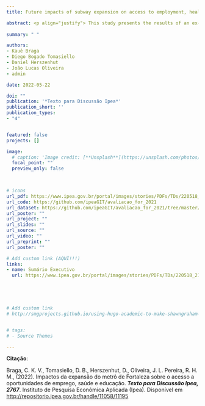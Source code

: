 ```yaml
---
title: Future impacts of subway expansion on access to employment, health care and education opportunities in Fortaleza [PORT]

abstract: <p align="justify"> This study presents the results of an ex-ante assessment of the accessibility and equity impacts of a subway expansion in Fortaleza (Brazil). We analyze how the number of jobs, health facilities, and schools accessible by public transportation is expected to change with the implementation of a new subway line (Linha Leste) and the other changes planned in the Sustainable Accessibility Plan of Fortaleza (Pasfor). Our results indicate that investments in the rail system alone could increase the number of jobs, schools, and health services accessible by public transport by an average of 3.1% to 5.6%. However, the planned reduction of services in the bus network is expected to undermine the potential positive impact that would be obtained with the subway investments alone. With these service cuts, it is estimated that the number of opportunities accessible by public transport could drop by -7.4% to -8.1% on average compared to the 2019 baseline. As a rule, these accessibility reductions will be greater in middle- and low-income neighborhoods, indicating that the planned interventions on Fortaleza’s public transportation network will have a regressive impact, increasing inequality of access to opportunities. The study brings important lessons about how transportation infrastructure expansion projects need to be planned in a coordinated manner with the day-to-day operation of public transportation systems to leverage the accessibility benefits of urban transportation policies. </p>
  
summary: " "

authors:
- Kauê Braga
- Diego Bogado Tomasiello
- Daniel Herszenhut
- João Lucas Oliveira
- admin

date: 2022-05-22

doi: ""
publication: '*Texto para Discussão Ipea*'
publication_short: ''
publication_types:
- "4"


featured: false
projects: []

image:
  # caption: 'Image credit: [**Unsplash**](https://unsplash.com/photos/jdD8gXaTZsc)'
  focal_point: ""
  preview_only: false


  
# icons
url_pdf: https://www.ipea.gov.br/portal/images/stories/PDFs/TDs/220518_218180_td_2767_web.pdf
url_code: https://github.com/ipeaGIT/avaliacao_for_2021
url_dataset: https://github.com/ipeaGIT/avaliacao_for_2021/tree/master/data
url_poster: ""
url_project: ""
url_slides: ""
url_source: ""
url_video: ""
url_preprint: ""
url_poster: ""

# Add custom link (AQUI!!!)
links:
- name: Sumário Executivo
  url: https://www.ipea.gov.br/portal/images/stories/PDFs/TDs/220518_218180_td_2767_sumex.pdf


  


# Add custom link
# http://smgprojects.github.io/using-hugo-academic-to-make-shawngraham-dot-github-dot-io/


# tags:
# - Source Themes

---
```



__Citação__:

 Braga, C. K. V., Tomasiello, D. B., Herszenhut, D., Oliveira, J. L. Pereira, R. H. M., (2022). Impactos da expansão do metrô de Fortaleza sobre o acesso a oportunidades de emprego, saúde e educação. ***Texto para Discussão Ipea, 2767***. Instituto de Pesquisa Econômica Aplicada (Ipea). Disponível em http://repositorio.ipea.gov.br/handle/11058/11195

